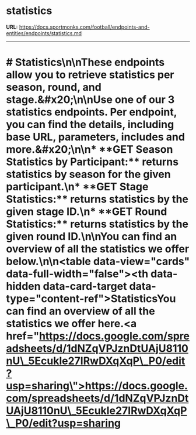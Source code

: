 # statistics

**URL:** https://docs.sportmonks.com/football/endpoints-and-entities/endpoints/statistics.md

---

# \# Statistics\n\nThese endpoints allow you to retrieve statistics per season, round, and stage.\&#x20;\n\nUse one of our 3 statistics endpoints. Per endpoint, you can find the details, including base URL, parameters, includes and more.\&#x20;\n\n\* \*\*GET Season Statistics by Participant:\*\* returns statistics by season for the given participant.\n\* \*\*GET Stage Statistics:\*\* returns statistics by the given stage ID.\n\* \*\*GET Round Statistics:\*\* returns statistics by the given round ID.\n\nYou can find an overview of all the statistics we offer below.\n\n<table data-view=\"cards\" data-full-width=\"false\"><thead><tr><th></th><th></th><th data-hidden data-card-target data-type=\"content-ref\"></th></tr></thead><tbody><tr><td>**Statistics**</td><td>You can find an overview of all the statistics we offer here.</td><td><a href=\"https://docs.google.com/spreadsheets/d/1dNZqVPJznDtUAjU8110nU\_5Ecukle27IRwDXqXqP\_P0/edit?usp=sharing\">https://docs.google.com/spreadsheets/d/1dNZqVPJznDtUAjU8110nU\_5Ecukle27IRwDXqXqP\_P0/edit?usp=sharing</a></td></tr></tbody></table>